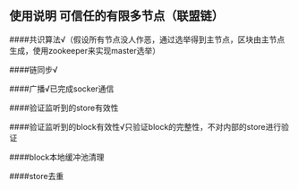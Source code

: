 ## 使用说明 可信任的有限多节点（联盟链）
 
####共识算法√（假设所有节点没人作恶，通过选举得到主节点，区块由主节点生成，使用zookeeper来实现master选举）
 
####链同步√ 

####广播√已完成socker通信

####验证监听到的store有效性
 
####验证监听到的block有效性√只验证block的完整性，不对内部的store进行验证
 
####block本地缓冲池清理
 
####store去重 